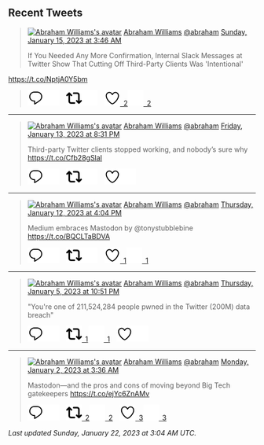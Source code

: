 ## Recent Tweets

> [![Abraham Williams's avatar](https://pbs.twimg.com/profile_images/897079141719195648/_mvh-QJH_mini.jpg)](https://twitter.com/abraham) [Abraham Williams](https://twitter.com/abraham) [@abraham](https://twitter.com/abraham) [Sunday, January 15, 2023 at 3:46 AM](https://twitter.com/abraham/status/1614469034950668290)
>
> If You Needed Any More Confirmation, Internal Slack Messages at Twitter Show That Cutting Off Third-Party Clients Was 'Intentional'

https://t.co/NptjA0Y5bm
>
> [![Reply](./images/reply_light.svg#gh-light-mode-only "Reply")](https://twitter.com/intent/tweet?in_reply_to=1614469034950668290#gh-light-mode-only)[![Reply](./images/reply.svg#gh-dark-mode-only "Reply")](https://twitter.com/intent/tweet?in_reply_to=1614469034950668290#gh-dark-mode-only)&emsp;[![Retweet](./images/retweet_light.svg#gh-light-mode-only "Retweet")](https://twitter.com/intent/retweet?tweet_id=1614469034950668290#gh-light-mode-only)[![Retweet](./images/retweet.svg#gh-dark-mode-only "Retweet")](https://twitter.com/intent/retweet?tweet_id=1614469034950668290#gh-dark-mode-only)&emsp;[![Like](./images/like_light.svg#gh-light-mode-only "Like")&ensp;2](https://twitter.com/intent/favorite?tweet_id=1614469034950668290#gh-light-mode-only)[![Like](./images/like.svg#gh-dark-mode-only "Like")&ensp;2](https://twitter.com/intent/favorite?tweet_id=1614469034950668290#gh-dark-mode-only)


---

> [![Abraham Williams's avatar](https://pbs.twimg.com/profile_images/897079141719195648/_mvh-QJH_mini.jpg)](https://twitter.com/abraham) [Abraham Williams](https://twitter.com/abraham) [@abraham](https://twitter.com/abraham) [Friday, January 13, 2023 at 8:31 PM](https://twitter.com/abraham/status/1613997298660347917)
>
> Third-party Twitter clients stopped working, and nobody’s sure why https://t.co/Cfb28gSlaI
>
> [![Reply](./images/reply_light.svg#gh-light-mode-only "Reply")](https://twitter.com/intent/tweet?in_reply_to=1613997298660347917#gh-light-mode-only)[![Reply](./images/reply.svg#gh-dark-mode-only "Reply")](https://twitter.com/intent/tweet?in_reply_to=1613997298660347917#gh-dark-mode-only)&emsp;[![Retweet](./images/retweet_light.svg#gh-light-mode-only "Retweet")](https://twitter.com/intent/retweet?tweet_id=1613997298660347917#gh-light-mode-only)[![Retweet](./images/retweet.svg#gh-dark-mode-only "Retweet")](https://twitter.com/intent/retweet?tweet_id=1613997298660347917#gh-dark-mode-only)&emsp;[![Like](./images/like_light.svg#gh-light-mode-only "Like")](https://twitter.com/intent/favorite?tweet_id=1613997298660347917#gh-light-mode-only)[![Like](./images/like.svg#gh-dark-mode-only "Like")](https://twitter.com/intent/favorite?tweet_id=1613997298660347917#gh-dark-mode-only)


---

> [![Abraham Williams's avatar](https://pbs.twimg.com/profile_images/897079141719195648/_mvh-QJH_mini.jpg)](https://twitter.com/abraham) [Abraham Williams](https://twitter.com/abraham) [@abraham](https://twitter.com/abraham) [Thursday, January 12, 2023 at 4:04 PM](https://twitter.com/abraham/status/1613567627540004864)
>
> Medium embraces Mastodon by @tonystubblebine https://t.co/BQCLTaBDVA
>
> [![Reply](./images/reply_light.svg#gh-light-mode-only "Reply")](https://twitter.com/intent/tweet?in_reply_to=1613567627540004864#gh-light-mode-only)[![Reply](./images/reply.svg#gh-dark-mode-only "Reply")](https://twitter.com/intent/tweet?in_reply_to=1613567627540004864#gh-dark-mode-only)&emsp;[![Retweet](./images/retweet_light.svg#gh-light-mode-only "Retweet")](https://twitter.com/intent/retweet?tweet_id=1613567627540004864#gh-light-mode-only)[![Retweet](./images/retweet.svg#gh-dark-mode-only "Retweet")](https://twitter.com/intent/retweet?tweet_id=1613567627540004864#gh-dark-mode-only)&emsp;[![Like](./images/like_light.svg#gh-light-mode-only "Like")&ensp;1](https://twitter.com/intent/favorite?tweet_id=1613567627540004864#gh-light-mode-only)[![Like](./images/like.svg#gh-dark-mode-only "Like")&ensp;1](https://twitter.com/intent/favorite?tweet_id=1613567627540004864#gh-dark-mode-only)


---

> [![Abraham Williams's avatar](https://pbs.twimg.com/profile_images/897079141719195648/_mvh-QJH_mini.jpg)](https://twitter.com/abraham) [Abraham Williams](https://twitter.com/abraham) [@abraham](https://twitter.com/abraham) [Thursday, January 5, 2023 at 10:51 PM](https://twitter.com/abraham/status/1611133256623165442)
>
> "You're one of 211,524,284 people pwned in the Twitter (200M) data breach"
>
> [![Reply](./images/reply_light.svg#gh-light-mode-only "Reply")](https://twitter.com/intent/tweet?in_reply_to=1611133256623165442#gh-light-mode-only)[![Reply](./images/reply.svg#gh-dark-mode-only "Reply")](https://twitter.com/intent/tweet?in_reply_to=1611133256623165442#gh-dark-mode-only)&emsp;[![Retweet](./images/retweet_light.svg#gh-light-mode-only "Retweet")&ensp;1](https://twitter.com/intent/retweet?tweet_id=1611133256623165442#gh-light-mode-only)[![Retweet](./images/retweet.svg#gh-dark-mode-only "Retweet")&ensp;1](https://twitter.com/intent/retweet?tweet_id=1611133256623165442#gh-dark-mode-only)&emsp;[![Like](./images/like_light.svg#gh-light-mode-only "Like")](https://twitter.com/intent/favorite?tweet_id=1611133256623165442#gh-light-mode-only)[![Like](./images/like.svg#gh-dark-mode-only "Like")](https://twitter.com/intent/favorite?tweet_id=1611133256623165442#gh-dark-mode-only)


---

> [![Abraham Williams's avatar](https://pbs.twimg.com/profile_images/897079141719195648/_mvh-QJH_mini.jpg)](https://twitter.com/abraham) [Abraham Williams](https://twitter.com/abraham) [@abraham](https://twitter.com/abraham) [Monday, January 2, 2023 at 3:36 AM](https://twitter.com/abraham/status/1609755388098011137)
>
> Mastodon—and the pros and cons of moving beyond Big Tech gatekeepers https://t.co/ejYc6ZnAMv
>
> [![Reply](./images/reply_light.svg#gh-light-mode-only "Reply")](https://twitter.com/intent/tweet?in_reply_to=1609755388098011137#gh-light-mode-only)[![Reply](./images/reply.svg#gh-dark-mode-only "Reply")](https://twitter.com/intent/tweet?in_reply_to=1609755388098011137#gh-dark-mode-only)&emsp;[![Retweet](./images/retweet_light.svg#gh-light-mode-only "Retweet")&ensp;2](https://twitter.com/intent/retweet?tweet_id=1609755388098011137#gh-light-mode-only)[![Retweet](./images/retweet.svg#gh-dark-mode-only "Retweet")&ensp;2](https://twitter.com/intent/retweet?tweet_id=1609755388098011137#gh-dark-mode-only)&emsp;[![Like](./images/like_light.svg#gh-light-mode-only "Like")&ensp;3](https://twitter.com/intent/favorite?tweet_id=1609755388098011137#gh-light-mode-only)[![Like](./images/like.svg#gh-dark-mode-only "Like")&ensp;3](https://twitter.com/intent/favorite?tweet_id=1609755388098011137#gh-dark-mode-only)


_Last updated Sunday, January 22, 2023 at 3:04 AM UTC._
